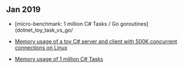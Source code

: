 
## Jan 2019

* [micro-benchmark: 1 million C# Tasks / Go goroutines](dotnet_toy_task_vs_go/

* [Memory usage of a toy C# server and client with 500K concurrent connections on Linux](dotnet_client_server/)

* [Memory usage of 1 million C# Tasks](dotnet_task_memory_usage/)

